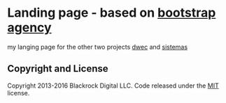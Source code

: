 # Landing page - based on [bootstrap agency](http://startbootstrap.com/template-overviews/agency/)

my langing page for the other two projects [dwec](http://jacobos.github.io/dwec/) and [sistemas](http://jacobos.github.io/dwec/)

## Copyright and License

Copyright 2013-2016 Blackrock Digital LLC. Code released under the [MIT](https://github.com/BlackrockDigital/startbootstrap-agency/blob/gh-pages/LICENSE) license.
